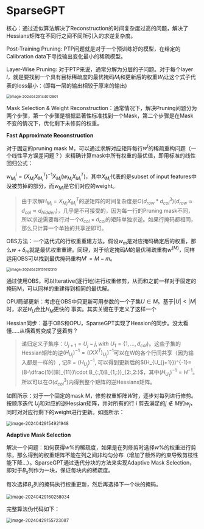 # SparseGPT

核心：通过近似算法解决了Reconstruction的时间复杂度过高的问题，解决了Hessians矩阵在不同行之间不同所引入的求逆复杂度。

Post-Training Pruning: PTP问题就是对于一个预训练好的模型，在给定的Calibration data下寻找输出变化最小的稀疏模型。

Layer-Wise Pruning: 对于PTP来说，通常分解为分层的子问题。对于每个layer $l$，就是要找到一个具有目标稀疏度的最优掩码$M_l$和更新后的权重$W_l$让这个式子代表的loss最小：(即每一层的输出相较于原来的输出)

<img src="../assets/image-20240429144012801.png" alt="image-20240429144012801" style="zoom:67%;" />

Mask Selection & Weight Reconstruction：通常情况下，解决Pruning问题分为两个步骤，第一个步骤是根据显著性标准找到一个Mask，第二个步骤是在Mask不变的情况下，优化剩下未修剪的权重。

**Fast Approximate Reconstruction**

对于固定的pruning mask M，可以通过求解对应矩阵每行$w^i$的稀疏重构问题（一个线性平方误差问题？）来精确计算mask中所有权重的最优值，即用标准的线性回归公式：

$w^i_{M_i}=(X_{M_i}X^T_{M_i})^{-1}X_{M_i}(w_{M_i}X^T_{M_i})$，其中$X_{M_i}$代表的是subset of input features中没被剪掉的部分，而$w_{M_i}$是它们对应的weight。

>  由于求解$H_{M_i}=X_{M_i}X^T_{M_i}$的逆矩阵的时间复杂度是$O(d_{row}*d_{col}^3)(d_{row}\approx d_{col}\approx d_{hidden})$，几乎是不可接受的，因为每一行的Pruning mask不同，所以求逆需要每行对一个$d_{col}\times d_{col}$的矩阵单独求逆。如果行掩码都相同，那么只计算一个单独的共享逆即可。

OBS方法：一个迭代式的行权重重建方法。假设$w_m$是对应掩码确定后的权重，那么$w+\delta_m$就是最优权重重建。同理，对于给定掩码$M$的最优稀疏重构$w^{(M)}$，同样运用OBS可以找到最优掩码重构$M'=M-{m}$。

<img src="../assets/image-20240429151612310.png" alt="image-20240429151612310" style="zoom:67%;" />

通过使用OBS，可以Iterative(逐行地)进行权重修剪，从而和之前一样对于固定的掩码M，可以同样的重建得到相同的最优解。

OPU局部更新：考虑在OBS中只更新可用参数的一个子集$U\in M$。基于$|U|<|M|$时，求逆$H_U$会比$H_M$更快的 事实。其实关键在于定义了这样一个

Hessian同步：基于OBS和OPU，SparseGPT实现了Hession的同步。没太看懂.....从横着剪变成了竖着剪？

> 递归定义子集序：$U_{j+1}=U_j-{j}, with\ U_1=\{1,\dots,d_{col}\}$。这些子集的Hessian矩阵的逆$(H_{U_j})^{-1}=((XX^T)_{U_j})^{-1}$可以在W的各个行间共享（因为输入都是一样的）, 记$B=(H_{U_j})^{-1}$, 可以得到更新后的$(H_{U_{j+1}})^{-1}=(B-\dfrac{1}{[B]_{11}}\cdot B_{:,1}B_{1,:})_{2:,2:}$，其中$(H_{U_1})^{-1}=H^{-1}$。所以可以在$O(d_{col}^3)$内得到整个矩阵的逆Hessians矩阵。

如图所示：对于一个固定的mask M，修剪权重矩阵$W$时，逐步对每列进行修剪。按顺序迭代 $U_j$和对应的逆Hessian矩阵，并对所有的行 $i$ 剪去满足的$j∉M$的$w_j$， 同时对对应行剩下的weight进行更新。如图所示：

<img src="../assets/image-20240429154921948.png" alt="image-20240429154921948" style="zoom: 80%;" />

**Adaptive Mask Selection**

解决一个问题：如何获得$w$%的稀疏度，如果是在列修剪时选择$w$%的权重进行剪除，那么得到的权重矩阵不能在列之间非均匀分布（增加了额外的约束导致剪枝性能下降...）。SparseGPT通过迭代分块的方法来实现Adaptive Mask Selection，即对于$B_s$列作为一块，保证每块内的稀疏度。

每次选择$B_s$列的掩码执行权重更新，然后再选择下一个块的掩码。

<img src="../assets/image-20240429160258034.png" alt="image-20240429160258034" style="zoom:80%;" />

完整算法伪代码如下：

<img src="../assets/image-20240429155723087.png" alt="image-20240429155723087" style="zoom:80%;" />

